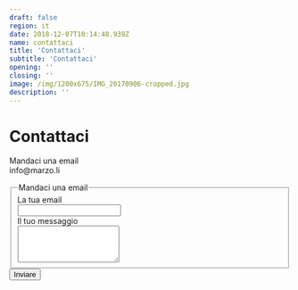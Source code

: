 ```yaml
---
draft: false
region: it
date: 2018-12-07T10:14:48.939Z
name: contattaci
title: 'Contattaci'
subtitle: 'Contattaci'
opening: ''
closing: ''
image: /img/1200x675/IMG_20170906-cropped.jpg
description: ''
---
```


# Contattaci

<span class="it" style="display: block;" lang="it">Mandaci una email </span> <span class="en" style="display: none;" lang="en">Email us </span> <span>info@</span>­<span>marzo.li</span>

<section class="f6 f4-ns measure center mb5">

<form accept-charset="utf-8" action="https://formspree.io/francesca.tomassini@gmail.com" class="f5 f4-ns avenir" method="POST"><input name="_subject" type="hidden" value="Contattaci">

<fieldset class="ba bw2 b--transparent ph0 mh0"><legend class="en f6 f5-ns ph0 mh0 fw6 clip ttu tracked-mega" style="display: none;" lang="en">Email us</legend> <legend class="it f6 f5-ns ph0 mh0 fw6 clip ttu tracked-mega" style="display: block;" lang="it">Mandaci una email</legend>

<div class="mt3"><label class="en f6 f5-ns black-70 db fw4 lh-copy ttu tracked-mega" for="email-address" style="display: none;" lang="en">Your email</label> <label class="it f6 f5-ns black-70 db fw4 lh-copy ttu tracked-mega" for="email-address" style="display: block;" lang="it">La tua email</label> <input class="pa2 input-reset bg-black-05 w-100 measure" id="Il_loro_indirizzo" name="_replyto" onblur="showHeader();" onfocus="headerHidden();" type="email"></div>

<div class="mt3"><label class="en f6 f5-ns black-70 db fw4 lh-copy ttu tracked-mega" for="email-address" style="display: none;" lang="en">Message</label> <label class="it f6 f5-ns black-70 db fw4 lh-copy ttu tracked-mega" for="email-address" style="display: block;" lang="it">Il tuo messaggio</label><textarea class="pa2 input-reset bg-black-05 w-100 measure" id="message" name="Messaggio" onblur="showHeader();" onfocus="headerHidden();" rows="4"></textarea></div>

</fieldset>

<div class="mt3 fr cb cf"><input class="en f6 f5-ns b ph4 pv3 input-reset ba bw2-ns b--black bg-transparent grow pointer ttu tracked-mega" type="submit" value="Send" style="display: none;" lang="en"> <input class="it f6 f5-ns b ph4 pv3 input-reset ba bw2-ns b--black bg-transparent grow pointer ttu tracked-mega" type="submit" value="Inviare" style="display: block;" lang="it"> <input name="_next" type="hidden" value="https:///marzo.li/done/"></div>

</form>
